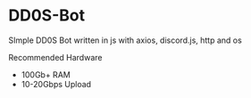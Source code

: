 # DD0S-Bot
SImple DD0S  Bot written in js with axios, discord.js, http and os


Recommended Hardware

- 100Gb+ RAM
- 10-20Gbps Upload
